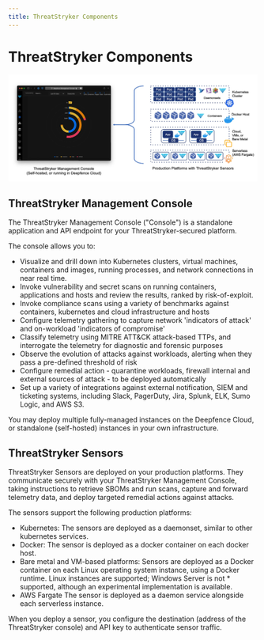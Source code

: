 ```yaml
---
title: ThreatStryker Components
---
```


# ThreatStryker Components

![Deepfence ThreatStryker Components](../img/deepfence_architecture.jpg)

## ThreatStryker Management Console


The ThreatStryker Management Console ("Console") is a standalone application and API endpoint for your ThreatStryker-secured platform. 

The console allows you to:

* Visualize and drill down into Kubernetes clusters, virtual machines, containers and images, running processes, and network connections in near real time.
* Invoke vulnerability and secret scans on running containers, applications and hosts and review the results, ranked by risk-of-exploit.
* Invoke compliance scans using a variety of benchmarks against containers, kubernetes and cloud infrastructure and hosts
* Configure telemetry gathering to capture network 'indicators of attack' and on-workload 'indicators of compromise'
* Classify telemetry using MITRE ATT&CK attack-based TTPs, and interrogate the telemetry for diagnostic and forensic purposes
* Observe the evolution of attacks against workloads, alerting when they pass a pre-defined threshold of risk
* Configure remedial action - quarantine workloads, firewall internal and external sources of attack - to be deployed automatically
* Set up a variety of integrations against external notification, SIEM and ticketing systems, including Slack, PagerDuty, Jira, Splunk, ELK, Sumo Logic, and AWS S3.

You may deploy multiple fully-managed instances on the Deepfence Cloud, or standalone (self-hosted) instances in your own infrastructure.

## ThreatStryker Sensors

ThreatStryker Sensors are deployed on your production platforms. They communicate securely with your ThreatStryker Management Console, taking instructions to retrieve SBOMs and run scans, capture and forward telemetry data, and deploy targeted remedial actions against attacks.

The sensors support the following production platforms:

* Kubernetes: The sensors are deployed as a daemonset, similar to other kubernetes services.
* Docker: The sensor is deployed as a docker container on each docker host.
* Bare metal and VM-based platforms: Sensors are deployed as a Docker container on each Linux operating system instance, using a Docker runtime. Linux instances are supported; Windows Server is not * supported, although an experimental implementation is available.
* AWS Fargate The sensor is deployed as a daemon service alongside each serverless instance.

When you deploy a sensor, you configure the destination (address of the ThreatStryker console) and API key to authenticate sensor traffic.